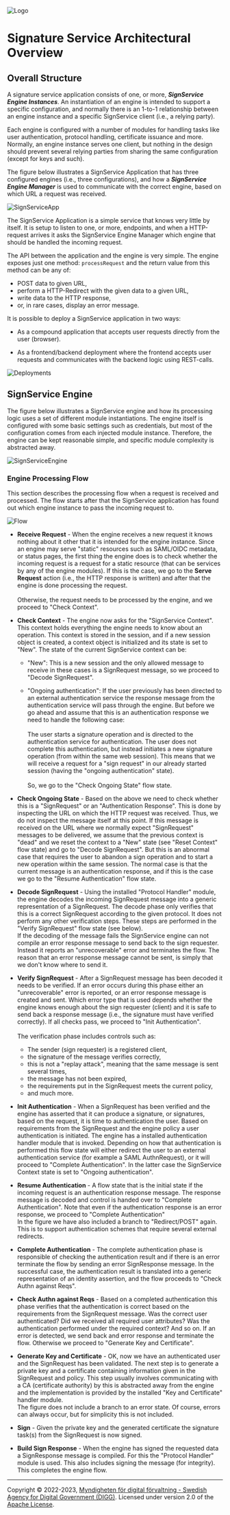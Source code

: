 ![Logo](images/sweden-connect.png)


# Signature Service Architectural Overview

## Overall Structure

A signature service application consists of one, or more, ***SignService Engine Instances***. An instantiation of an
engine is intended to support a specific configuration, and normally there is an 1-to-1 relationship between an engine
instance and a specific SignService client (i.e., a relying party).

Each engine is configured with a number of modules for handling tasks like user authentication, protocol
handling, certificate issuance and more. Normally, an engine instance serves one
client, but nothing in the design should prevent several relying parties from sharing the same configuration
(except for keys and such).

The figure below illustrates a SignService Application that has three configured engines (i.e., three configurations),
and how a ***SignService Engine Manager*** is used to communicate with the correct engine, based on which URL
a request was received.


![SignServiceApp](images/signservice-app.png)

The SignService Application is a simple service that knows very little by itself. It is setup to listen to
one, or more, endpoints, and when a HTTP-request arrives it asks the SignService Engine Manager which engine
that should be handled the incoming request.

The API between the application and the engine is very simple. The engine exposes just one method: `processRequest`
and the return value from this method can be any of:

- POST data to given URL,
- perform a HTTP-Redirect with the given data to a given URL,
- write data to the HTTP response,
- or, in rare cases, display an error message.

It is possible to deploy a SignService application in two ways:

- As a compound application that accepts user requests directly from the user (browser).

- As a frontend/backend deployment where the frontend accepts user requests and communicates with the backend logic using REST-calls.

![Deployments](images/deployments.png)

## SignService Engine

The figure below illustrates a SignService engine and how its processing logic uses a set of different
module instantiations. The engine itself is configured with some basic settings such as credentials, but
most of the configuration comes from each injected module instance. Therefore, the engine can be kept 
reasonable simple, and specific module complexity is abstracted away. 

![SignServiceEngine](images/signservice-engine.png)


### Engine Processing Flow

This section describes the processing flow when a request is received and processed. The flow starts
after that the SignService application has found out which engine instance to pass the incoming request to.

![Flow](images/engine-flow.png)

* **Receive Request** - When the engine receives a new request it knows nothing about it other that it is
intended for the engine instance. Since an engine may serve "static" resources such as SAML/OIDC metadata,
or status pages, the first thing the engine does is to check whether the incoming request is a request for
a static resource (that can be services by any of the engine modules). If this is the case, we go to the
**Serve Request** action (i.e., the HTTP response is written) and after that the engine is done processing
the request.<br /><br />Otherwise, the request needs to be processed by the engine, and we proceed to
"Check Context".

* **Check Context** - The engine now asks for the "SignService Context". This context holds everything
the engine needs to know about an operation. This context is stored in the session, and if a new session
object is created, a context object is initialized and its state is set to "New". The state of
the current SignService context can be:

  - "New": This is a new session and the only allowed message to receive in these cases is a SignRequest message, 
  so we proceed to "Decode SignRequest".
  
  - "Ongoing authentication": If the user previously has been directed to an external authentication service
  the response message from the authentication service will pass through the engine. But before we go ahead and 
  assume that this is an authentication response we need to handle the following case:<br /><br />
  The user starts a signature operation and is directed to the authentication service for
  authentication. The user does not complete this authentication, but instead initiates a
  new signature operation (from within the same web session). This means that we will receive
  a request for a "sign request" in our already started session (having the "ongoing authentication" state).
  <br /><br />
  So, we go to the "Check Ongoing State" flow state.
  
* **Check Ongoing State** - Based on the above we need to check whether this is a "SignRequest" or an 
  "Authentication Response". This is done by inspecting the URL on which the HTTP request was received. Thus,
  we do not inspect the message itself at this point. If this message is received on the URL where we normally
  expect "SignRequest" messages to be delivered, we assume that the previous context is "dead" and we
  reset the context to a "New" state (see "Reset Context" flow state) and go to "Decode SignRequest". 
  But this is an abnormal case that requires the user to abandon a sign operation and to start a new 
  operation within the same session. The normal case is that the current message is an authentication response,
  and if this is the case we go to the "Resume Authentication" flow state.
  
* **Decode SignRequest** - Using the installed "Protocol Handler" module, the engine decodes the incoming
  SignRequest message into a generic representation of a SignRequest. The decode phase only verifies that this
  is a correct SignRequest according to the given protocol. It does not perform any other verification steps.
  These steps are performed in the "Verify SignRequest" flow state (see below).<br />
  If the decoding of the message fails the SignService engine can not compile an error response message
  to send back to the sign requester. Instead it reports an "unrecoverable" error and terminates the flow.
  The reason that an error response message cannot be sent, is simply that we don't know where to send it.
  
* **Verify SignRequest** - After a SignRequest message has been decoded it needs to be verified. If an error
  occurs during this phase either an "unrecoverable" error is reported, or an error response message is
  created and sent. Which error type that is used depends whether the engine knows enough about the sign
  requester (client) and it is safe to send back a response message (i.e., the signature must have verified
  correctly). If all checks pass, we proceed to "Init Authentication".<br /><br />
  The verification phase includes controls such as:
  - The sender (sign requester) is a registered client,
  - the signature of the message verifies correctly,
  - this is not a "replay attack", meaning that the same message is sent several times,
  - the message has not been expired,
  - the requirements put in the SignRequest meets the current policy,
  - and much more.
  
* **Init Authentication** - When a SignRequest has been verified and the engine has asserted that it can
  produce a signature, or signatures, based on the request, it is time to authentication the user. Based
  on requirements from the SignRequest and the engine policy a user authentication is initiated. The engine
  has a installed authentication handler module that is invoked. Depending on how that authentication is
  performed this flow state will either redirect the user to an external authentication service (for example
  a SAML AuthnRequest), or it will proceed to "Complete Authentication". In the latter case the SignService
  Context state is set to "Ongoing authentication".
  
* **Resume Authentication** - A flow state that is the initial state if the incoming request is an authentication
  response message. The response message is decoded and control is handed over to "Complete Authentication".
  Note that even if the authentication response is an error response, we proceed to "Complete Authentication"<br />
  In the figure we have also included a branch to "Redirect/POST" again. This is to support authentication
  schemes that require several external redirects.
  
* **Complete Authentication** - The complete authentication phase is responsible of checking the authentication
  result and if there is an error terminate the flow by sending an error SignResponse message. In the
  successful case, the authentication result is translated into a generic representation of an identity assertion,
  and the flow proceeds to "Check Authn against Reqs".
  
* **Check Authn against Reqs** - Based on a completed authentication this phase verifies that the authentication
  is correct based on the requirements from the SignRequest message. Was the correct user authenticated? Did 
  we received all required user attributes? Was the authentication performed under the required context? And so on.
  If an error is detected, we send back and error response and terminate the flow. Otherwise we proceed to 
  "Generate Key and Certificate".
  
* **Generate Key and Certificate** - OK, now we have an authenticated user and the SignRequest has been 
  validated. The next step is to generate a private key and a certificate containing information given in
  the SignRequest and policy. This step usually involves communicating with a CA (certificate authority)
  by this is abstracted away from the engine and the implementation is provided by the installed "Key and Certificate"
  handler module.<br />
  The figure does not include a branch to an error state. Of course, errors can always occur, but for simplicity
  this is not included.
  
* **Sign** - Given the private key and the generated certificate the signature task(s) from the SignRequest
  is now signed.
  
* **Build Sign Response** - When the engine has signed the requested data a SignResponse message is compiled.
  For this the "Protocol Handler" module is used. This also includes signing the message (for integrity).
  This completes the engine flow.
  
-----

Copyright &copy; 2022-2023, [Myndigheten för digital förvaltning - Swedish Agency for Digital Government (DIGG)](http://www.digg.se). Licensed under version 2.0 of the [Apache License](http://www.apache.org/licenses/LICENSE-2.0).
  

  
  




